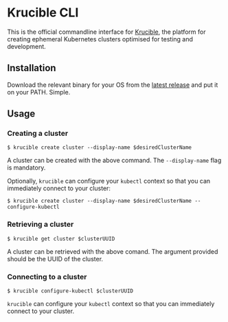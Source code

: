 Krucible CLI
============

This is the official commandline interface for
[Krucible](https://usekrucible.com), the platform for creating ephemeral
Kubernetes clusters optimised for testing and development.

Installation
------------

Download the relevant binary for your OS from the [latest
release](https://github.com/Krucible/krucible-cli/releases/latest) and put it
on your PATH. Simple.

Usage
-----

### Creating a cluster
```
$ krucible create cluster --display-name $desiredClusterName
```
A cluster can be created with the above command. The `--display-name` flag is
mandatory.

Optionally, `krucible` can configure your `kubectl` context so that you can
immediately connect to your cluster:
```
$ krucible create cluster --display-name $desiredClusterName --configure-kubectl
```

### Retrieving a cluster
```
$ krucible get cluster $clusterUUID
```
A cluster can be retrieved with the above comand. The argument provided should
be the UUID of the cluster.

### Connecting to a cluster
```
$ krucible configure-kubectl $clusterUUID
```
`krucible` can configure your `kubectl` context so that you can immediately
connect to your cluster.
